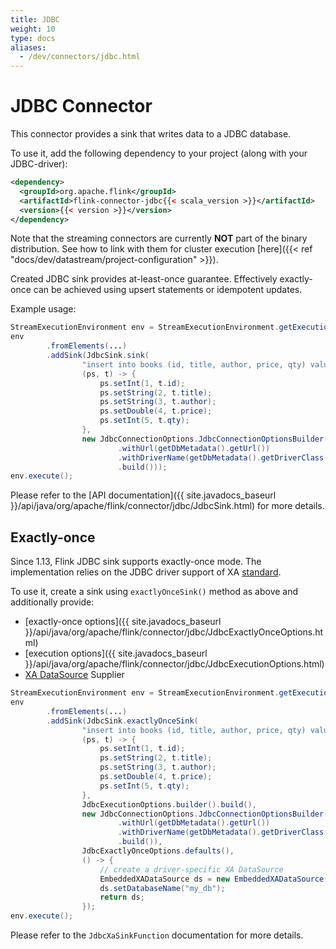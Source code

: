 ```yaml
---
title: JDBC
weight: 10
type: docs
aliases:
  - /dev/connectors/jdbc.html
---
```

<!--
Licensed to the Apache Software Foundation (ASF) under one
or more contributor license agreements.  See the NOTICE file
distributed with this work for additional information
regarding copyright ownership.  The ASF licenses this file
to you under the Apache License, Version 2.0 (the
"License"); you may not use this file except in compliance
with the License.  You may obtain a copy of the License at

  http://www.apache.org/licenses/LICENSE-2.0

Unless required by applicable law or agreed to in writing,
software distributed under the License is distributed on an
"AS IS" BASIS, WITHOUT WARRANTIES OR CONDITIONS OF ANY
KIND, either express or implied.  See the License for the
specific language governing permissions and limitations
under the License.
-->

# JDBC Connector

This connector provides a sink that writes data to a JDBC database.

To use it, add the following dependency to your project (along with your JDBC-driver):

```xml
<dependency>
  <groupId>org.apache.flink</groupId>
  <artifactId>flink-connector-jdbc{{< scala_version >}}</artifactId>
  <version>{{< version >}}</version>
</dependency>
```

Note that the streaming connectors are currently __NOT__ part of the binary distribution. See how to link with them for cluster execution [here]({{< ref "docs/dev/datastream/project-configuration" >}}).

Created JDBC sink provides at-least-once guarantee.
Effectively exactly-once can be achieved using upsert statements or idempotent updates.

Example usage:

```java
StreamExecutionEnvironment env = StreamExecutionEnvironment.getExecutionEnvironment();
env
        .fromElements(...)
        .addSink(JdbcSink.sink(
                "insert into books (id, title, author, price, qty) values (?,?,?,?,?)",
                (ps, t) -> {
                    ps.setInt(1, t.id);
                    ps.setString(2, t.title);
                    ps.setString(3, t.author);
                    ps.setDouble(4, t.price);
                    ps.setInt(5, t.qty);
                },
                new JdbcConnectionOptions.JdbcConnectionOptionsBuilder()
                        .withUrl(getDbMetadata().getUrl())
                        .withDriverName(getDbMetadata().getDriverClass())
                        .build()));
env.execute();
```

Please refer to the [API documentation]({{ site.javadocs_baseurl }}/api/java/org/apache/flink/connector/jdbc/JdbcSink.html) for more details.

## Exactly-once

Since 1.13, Flink JDBC sink supports exactly-once mode. The implementation relies on the JDBC driver support of XA [standard](https://pubs.opengroup.org/onlinepubs/009680699/toc.pdf).

To use it, create a sink using `exactlyOnceSink()` method as above and additionally provide:
- [exactly-once options]({{ site.javadocs_baseurl }}/api/java/org/apache/flink/connector/jdbc/JdbcExactlyOnceOptions.html)
- [execution options]({{ site.javadocs_baseurl }}/api/java/org/apache/flink/connector/jdbc/JdbcExecutionOptions.html)
- [XA DataSource](https://docs.oracle.com/javase/8/docs/api/javax/sql/XADataSource.html) Supplier

```java
StreamExecutionEnvironment env = StreamExecutionEnvironment.getExecutionEnvironment();
env
        .fromElements(...)
        .addSink(JdbcSink.exactlyOnceSink(
                "insert into books (id, title, author, price, qty) values (?,?,?,?,?)",
                (ps, t) -> {
                    ps.setInt(1, t.id);
                    ps.setString(2, t.title);
                    ps.setString(3, t.author);
                    ps.setDouble(4, t.price);
                    ps.setInt(5, t.qty);
                },
                JdbcExecutionOptions.builder().build(),
                new JdbcConnectionOptions.JdbcConnectionOptionsBuilder()
                        .withUrl(getDbMetadata().getUrl())
                        .withDriverName(getDbMetadata().getDriverClass())
                        .build()),
                JdbcExactlyOnceOptions.defaults(),
                () -> {
                    // create a driver-specific XA DataSource
                    EmbeddedXADataSource ds = new EmbeddedXADataSource();
                    ds.setDatabaseName("my_db");
                    return ds;
                });
env.execute();
```

Please refer to the `JdbcXaSinkFunction` documentation for more details.
